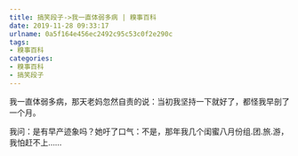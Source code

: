 ```yaml
---
title: 搞笑段子->我一直体弱多病 | 糗事百科
date: 2019-11-28 09:33:17
urlname: 0a5f164e456ec2492c95c53c0f2e290c
tags: 
- 糗事百科
categories:
- 糗事百科
- 搞笑段子
---
```

我一直体弱多病，那天老妈忽然自责的说：当初我坚持一下就好了，都怪我早剖了一个月。

我问：是有早产迹象吗？她吁了口气：不是，那年我几个闺蜜八月份组.团.旅.游，我怕赶不上……


